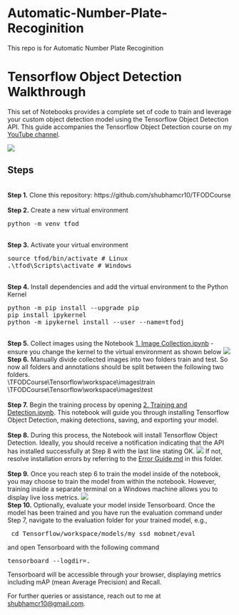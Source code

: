 # Automatic-Number-Plate-Recoginition
This repo is for Automatic Number Plate Recoginition

# Tensorflow Object Detection Walkthrough
<p>This set of Notebooks provides a complete set of code to train and leverage your custom object detection model using the Tensorflow Object Detection API. This guide accompanies the Tensorflow Object Detection course on my <a href="https://www.youtube.com/c/shubham">YouTube channel</a>.</p>
<img src="https://i.imgur.com/H3tUyKM.png">

## Steps
<br />
<b>Step 1.</b> Clone this repository: https://github.com/shubhamcr10/TFODCourse
<br/><br/>
<b>Step 2.</b> Create a new virtual environment 
<pre>
python -m venv tfod
</pre> 
<br/>
<b>Step 3.</b> Activate your virtual environment
<pre>
source tfod/bin/activate # Linux
.\tfod\Scripts\activate # Windows 
</pre>
<br/>
<b>Step 4.</b> Install dependencies and add the virtual environment to the Python Kernel
<pre>
python -m pip install --upgrade pip
pip install ipykernel
python -m ipykernel install --user --name=tfodj
</pre>
<br/>
<b>Step 5.</b> Collect images using the Notebook <a href="https://github.com/shubhamcr10/TFODCourse/blob/main/1.%20Image%20Collection.ipynb">1. Image Collection.ipynb</a> - ensure you change the kernel to the virtual environment as shown below
<img src="https://i.imgur.com/8yac6Xl.png"> 
<br/>
<b>Step 6.</b> Manually divide collected images into two folders train and test. So now all folders and annotations should be split between the following two folders. <br/>
\TFODCourse\Tensorflow\workspace\images\train<br />
\TFODCourse\Tensorflow\workspace\images\test
<br/><br/>
<b>Step 7.</b> Begin the training process by opening <a href="https://github.com/shubhamcr10/TFODCourse/blob/main/2.%20Training%20and%20Detection.ipynb">2. Training and Detection.ipynb</a>. This notebook will guide you through installing Tensorflow Object Detection, making detections, saving, and exporting your model. 
<br /><br/>
<b>Step 8.</b> During this process, the Notebook will install Tensorflow Object Detection. Ideally, you should receive a notification indicating that the API has installed successfully at Step 8 with the last line stating OK.  
<img src="https://i.imgur.com/FSQFo16.png">
If not, resolve installation errors by referring to the <a href="https://github.com/shubhamcr10/TFODCourse/blob/main/README.md">Error Guide.md</a> in this folder.
<br /> <br/>
<b>Step 9.</b> Once you reach step 6 to train the model inside of the notebook, you may choose to train the model from within the notebook. However, training inside a separate terminal on a Windows machine allows you to display live loss metrics. 
<img src="https://i.imgur.com/K0wLO57.png"> 
<br />
<b>Step 10.</b> Optionally, evaluate your model inside Tensorboard. Once the model has been trained and you have run the evaluation command under Step 7, navigate to the evaluation folder for your trained model, e.g., 
<pre> cd Tensorflow/workspace/models/my_ssd_mobnet/eval</pre> 
and open Tensorboard with the following command
<pre>tensorboard --logdir=. </pre>
Tensorboard will be accessible through your browser, displaying metrics including mAP (mean Average Precision) and Recall.
<br />

For further queries or assistance, reach out to me at shubhamcr10@gmail.com.
